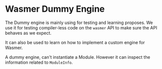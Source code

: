 # Wasmer Dummy Engine

The Dummy engine is mainly using for testing and learning proposes.
We use it for testing compiler-less code on the `wasmer` API
to make sure the API behaves as we expect.

It can also be used to learn on how to implement a custom engine for Wasmer.

A dummy engine, can't instantiate a Module. However it can inspect the
information related to `ModuleInfo`.